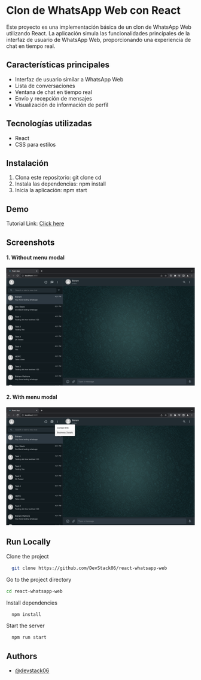 # Clon de WhatsApp Web con React

Este proyecto es una implementación básica de un clon de WhatsApp Web utilizando React. La aplicación simula las funcionalidades principales de la interfaz de usuario de WhatsApp Web, proporcionando una experiencia de chat en tiempo real.

## Características principales

- Interfaz de usuario similar a WhatsApp Web
- Lista de conversaciones
- Ventana de chat en tiempo real
- Envío y recepción de mensajes
- Visualización de información de perfil

## Tecnologías utilizadas

- React
- CSS para estilos

## Instalación

1. Clona este repositorio:
git clone 
cd 
2. Instala las dependencias:
npm install
3. Inicia la aplicación:
npm start


## Demo

Tutorial Link: [Click here](https://youtube.com/playlist?list=PLtIU0BH0pkKp2Zu9xQXJogBIgPxe4jkkZ)

## Screenshots

#### 1. Without menu modal

![App Screenshot](https://github.com/DevStack06/images/blob/master/Screenshot%202022-10-31%20at%2010.58.37%20AM.png)

#### 2. With menu modal

![App Screenshot 2](https://github.com/DevStack06/images/blob/master/Screenshot%202022-10-31%20at%2010.58.45%20AM.png)

## Run Locally

Clone the project

```bash
  git clone https://github.com/DevStack06/react-whatsapp-web
```

Go to the project directory

```bash
cd react-whatsapp-web
```

Install dependencies

```bash
  npm install
```

Start the server

```bash
  npm run start
```

## Authors

- [@devstack06](https://github.com/DevStack06)
